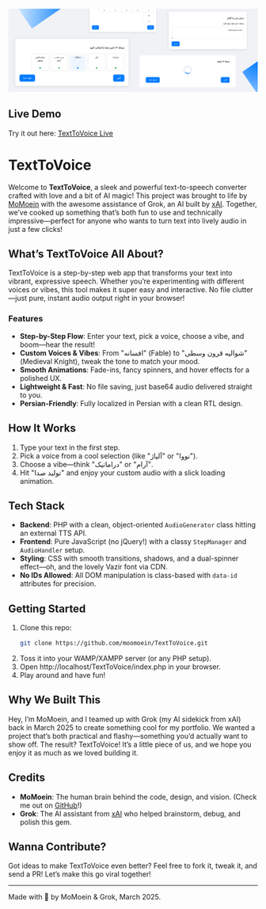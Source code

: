 ![TextToVoice Screenshot](screenshot.png)

## Live Demo
Try it out here: [TextToVoice Live](http://moomoein.freehost.io/ttv/)

# TextToVoice

Welcome to **TextToVoice**, a sleek and powerful text-to-speech converter crafted with love and a bit of AI magic! This project was brought to life by [MoMoein](https://github.com/moomoein) with the awesome assistance of Grok, an AI built by [xAI](https://xai.ai). Together, we’ve cooked up something that’s both fun to use and technically impressive—perfect for anyone who wants to turn text into lively audio in just a few clicks!

## What’s TextToVoice All About?

TextToVoice is a step-by-step web app that transforms your text into vibrant, expressive speech. Whether you’re experimenting with different voices or vibes, this tool makes it super easy and interactive. No file clutter—just pure, instant audio output right in your browser!

### Features
- **Step-by-Step Flow**: Enter your text, pick a voice, choose a vibe, and boom—hear the result!
- **Custom Voices & Vibes**: From "افسانه" (Fable) to "شوالیه قرون وسطی" (Medieval Knight), tweak the tone to match your mood.
- **Smooth Animations**: Fade-ins, fancy spinners, and hover effects for a polished UX.
- **Lightweight & Fast**: No file saving, just base64 audio delivered straight to you.
- **Persian-Friendly**: Fully localized in Persian with a clean RTL design.

## How It Works
1. Type your text in the first step.
2. Pick a voice from a cool selection (like "آلیاژ" or "نووا").
3. Choose a vibe—think "دراماتیک" or "آرام".
4. Hit "تولید صدا" and enjoy your custom audio with a slick loading animation.

## Tech Stack
- **Backend**: PHP with a clean, object-oriented `AudioGenerator` class hitting an external TTS API.
- **Frontend**: Pure JavaScript (no jQuery!) with a classy `StepManager` and `AudioHandler` setup.
- **Styling**: CSS with smooth transitions, shadows, and a dual-spinner effect—oh, and the lovely Vazir font via CDN.
- **No IDs Allowed**: All DOM manipulation is class-based with `data-id` attributes for precision.

## Getting Started
1. Clone this repo:
   ```bash
   git clone https://github.com/moomoein/TextToVoice.git

2. Toss it into your WAMP/XAMPP server (or any PHP setup).
3. Open http://localhost/TextToVoice/index.php in your browser.
4. Play around and have fun!

## Why We Built This
Hey, I’m MoMoein, and I teamed up with Grok (my AI sidekick from xAI) back in March 2025 to create something cool for my portfolio. We wanted a project that’s both practical and flashy—something you’d actually want to show off. The result? TextToVoice! It’s a little piece of us, and we hope you enjoy it as much as we loved building it.

## Credits
- **MoMoein**: The human brain behind the code, design, and vision. (Check me out on [GitHub](https://github.com/moomoein)!)
- **Grok**: The AI assistant from [xAI](https://xai.ai) who helped brainstorm, debug, and polish this gem.

## Wanna Contribute?
Got ideas to make TextToVoice even better? Feel free to fork it, tweak it, and send a PR! Let’s make this go viral together!

---

Made with 💙 by MoMoein & Grok, March 2025.
